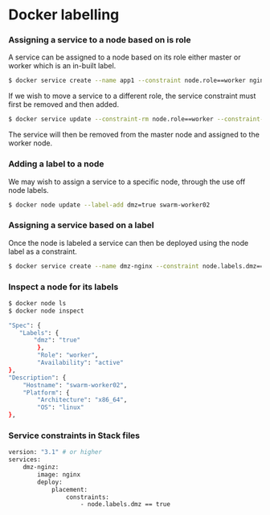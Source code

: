 # Docker labelling

### Assigning a service to a node based on is role

A service can be assigned to a node based on its role either master or worker which is an in-built label.

```bash
$ docker service create --name app1 --constraint node.role==worker nginx
```

If we wish to move a service to a different role, the service constraint must first be removed and then added.

```bash
$ docker service update --constraint-rm node.role==worker --constraint-add node.role==manager app1
```

The service will then be removed from the master node and assigned to the worker node.

### Adding a label to a node

We may wish to assign a service to a specific node, through the use off node labels.

```bash
$ docker node update --label-add dmz=true swarm-worker02
```

### Assigning a service based on a label

Once the node is labeled a service can then be deployed using the node label as a constraint.

```bash
$ docker service create --name dmz-nginx --constraint node.labels.dmz==true --replicas 2 nginx
```

### Inspect a node for its labels

```bash
$ docker node ls
$ docker node inspect
```

```bash
"Spec": {
   "Labels": {
       "dmz": "true"
        },
        "Role": "worker",
        "Availability": "active"
},
"Description": {
    "Hostname": "swarm-worker02",
    "Platform": {
        "Architecture": "x86_64",
        "OS": "linux"
},
```

### Service constraints in Stack files
```bash
version: "3.1" # or higher
services:
	dmz-nginz:
		image: nginx
		deploy:
			placement:
				constraints:
					- node.labels.dmz == true
```